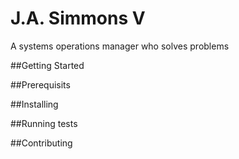 # J.A. Simmons V
A systems operations manager who solves problems

##Getting Started


##Prerequisits

##Installing

##Running tests

##Contributing